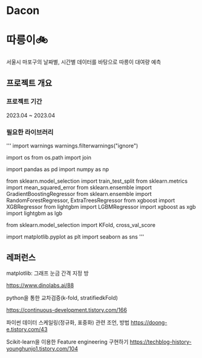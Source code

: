 # Dacon

# 따릉이🚲
서울시 마포구의 날짜별, 시간별 데이터를 바탕으로 따릉이 대여량 예측

## 프로젝트 개요

### 프로젝트 기간

2023.04 ~ 2023.04

### 필요한 라이브러리
'''
import warnings
warnings.filterwarnings("ignore")

import os
from os.path import join

import pandas as pd
import numpy as np

from sklearn.model_selection import train_test_split
from sklearn.metrics import mean_squared_error
from sklearn.ensemble import GradientBoostingRegressor
from sklearn.ensemble import RandomForestRegressor, ExtraTreesRegressor
from xgboost import XGBRegressor
from lightgbm import LGBMRegressor
import xgboost as xgb
import lightgbm as lgb

from sklearn.model_selection import KFold, cross_val_score

import matplotlib.pyplot as plt
import seaborn as sns
'''

## 레퍼런스

matplotlib: 그래프 눈금 간격 지정 방

https://www.dinolabs.ai/88

python을 통한 교차검증(k-fold, stratifiedkFold)

https://continuous-development.tistory.com/166

파이썬 데이터 스케일링(정규화, 표중화) 관련 조언, 방법
https://doong-e.tistory.com/43

Scikit-learn을 이용한 Feature engineering 구현하기
https://techblog-history-younghunjo1.tistory.com/104 
